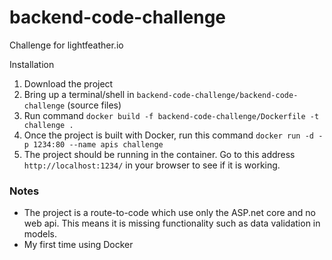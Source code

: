 # backend-code-challenge
Challenge for lightfeather.io


Installation
1. Download the project
2. Bring up a terminal/shell in `backend-code-challenge/backend-code-challenge` (source files)
3. Run command `docker build -f backend-code-challenge/Dockerfile -t challenge .`
4. Once the project is built with Docker, run this command `docker run -d -p 1234:80 --name apis challenge`
5. The project should be running in the container. Go to this address `http://localhost:1234/` in your browser to see if it is working.

### Notes
* The project is a route-to-code which use only the ASP.net core and no web api. This means it is missing functionality such as data validation in models.
* My first time using Docker
